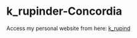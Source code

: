 # k_rupinder-Concordia
Access my personal website from here:
<a href ="https://users.encs.concordia.ca/~k_rupind/" target="_blank" rel="noopener noreferrer" >k_rupind</a>
